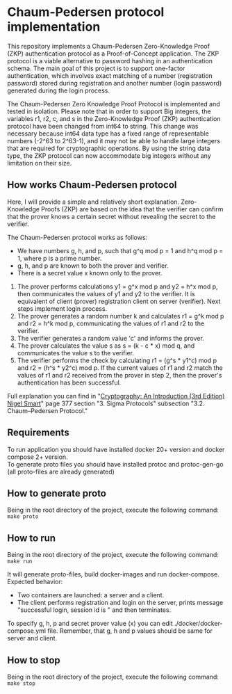 # Chaum-Pedersen protocol implementation


This repository implements a Chaum-Pedersen Zero-Knowledge Proof (ZKP) authentication protocol as a Proof-of-Concept application. The ZKP protocol is a viable alternative to password hashing in an authentication schema. The main goal of this project is to support one-factor authentication, which involves exact matching of a number (registration password) stored during registration and another number (login password) generated during the login process.

The Chaum-Pedersen Zero Knowledge Proof Protocol is implemented and tested in isolation. Please note that in order to support Big integers, the variables r1, r2, c, and s in the Zero-Knowledge Proof (ZKP) authentication protocol have been changed from int64 to string. This change was necessary because int64 data type has a fixed range of representable numbers (-2^63 to 2^63-1), and it may not be able to handle large integers that are required for cryptographic operations. By using the string data type, the ZKP protocol can now accommodate big integers without any limitation on their size.

## How works Chaum-Pedersen protocol
Here, I will provide a simple and relatively short explanation. Zero-Knowledge Proofs (ZKP) are based on the idea that the verifier can confirm that the prover knows a certain secret without revealing the secret to the verifier.

The Chaum-Pedersen protocol works as follows:

- We have numbers g, h, and p, such that g^q mod p = 1 and h^q mod p = 1, where p is a prime number.
- g, h, and p are known to both the prover and verifier.
- There is a secret value x known only to the prover.

1. The prover performs calculations y1 = g^x mod p and y2 = h^x mod p, then communicates the values of y1 and y2 to the verifier. It is equivalent of client (prover) registration client on server (verifier). Next steps implement login process.
2. The prover generates a random number k and calculates r1 = g^k mod p and r2 = h^k mod p, communicating the values of r1 and r2 to the verifier.
3. The verifier generates a random value 'c' and informs the prover.
4. The prover calculates the value s as s = (k - c * x) mod q, and communicates the value s to the verifier.
5. The verifier performs the check by calculating r1 = (g^s * y1^c) mod p and r2 = (h^s * y2^c) mod p. If the current values of r1 and r2 match the values of r1 and r2 received from the prover in step 2, then the prover's authentication has been successful.

Full explanation you can find in "[Cryptography: An Introduction (3rd Edition) Nigel Smart](https://www.cs.umd.edu/~waa/414-F11/IntroToCrypto.pdf)" page 377 section "3. Sigma Protocols"
subsection "3.2. Chaum–Pedersen Protocol."

## Requirements
To run application you should have installed docker 20+ version and docker compose 2+ version.  
To generate proto files you should have installed protoc and protoc-gen-go (all proto-files are already generated)

## How to generate proto 
Being in the root directory of the project, execute the following command:
```make proto```

## How to run
Being in the root directory of the project, execute the following command:
```make run```

It will generate proto-files, build docker-images and run docker-compose.
Expected behavior:
- Two containers are launched: a server and a client.
- The client performs registration and login on the server, prints message "successful login, session id is <auth id>" and then terminates.

To specify g, h, p and secret prover value (x) you can edit ./docker/docker-compose.yml file. 
Remember, that g, h and p values should be same for server and client.

## How to stop 
Being in the root directory of the project, execute the following command:
```make stop```
